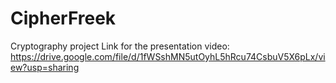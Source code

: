 # CipherFreek
Cryptography project
Link for the presentation video: https://drive.google.com/file/d/1fWSshMN5utOyhL5hRcu74CsbuV5X6pLx/view?usp=sharing
